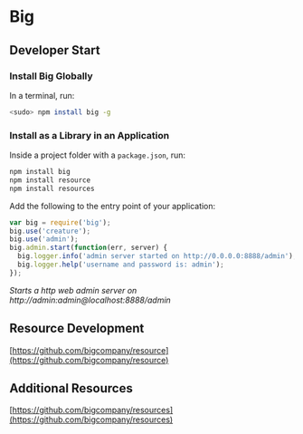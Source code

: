 # Big

## Developer Start

### Install Big Globally

In a terminal, run:

```bash
<sudo> npm install big -g
```

### Install as a Library in an Application

Inside a project folder with a `package.json`, run:

```bash
npm install big
npm install resource
npm install resources

```

Add the following to the entry point of your application:

```js
var big = require('big');
big.use('creature');
big.use('admin');
big.admin.start(function(err, server) {
  big.logger.info('admin server started on http://0.0.0.0:8888/admin');
  big.logger.help('username and password is: admin');
});
```

*Starts a http web admin server on http://admin:admin@localhost:8888/admin*

## Resource Development

[https://github.com/bigcompany/resource](https://github.com/bigcompany/resource)

## Additional Resources

[https://github.com/bigcompany/resources](https://github.com/bigcompany/resources)
